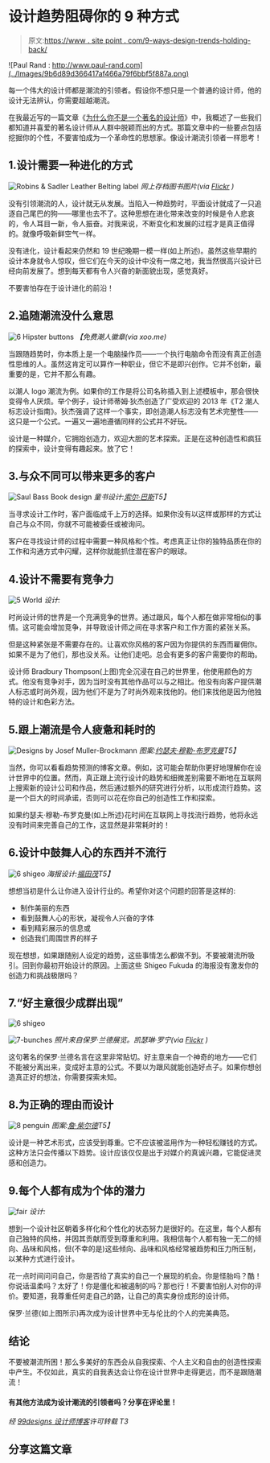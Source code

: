 # 设计趋势阻碍你的 9 种方式

> 原文:[https://www . site point . com/9-ways-design-trends-holding-back/](https://www.sitepoint.com/9-ways-design-trends-holding-back/)

![Paul Rand : http://www.paul-rand.com](../Images/9b6d89d366417af466a79f6bbf5f887a.png)

每一个伟大的设计师都是潮流的引领者。假设你不想只是一个普通的设计师，他的设计无法辨认，你需要超越潮流。

在我最近写的一篇文章《[为什么你不是一个著名的设计师](https://99designs.com/designer-blog/2015/01/27/not-famous-graphic-designer/)》中，我概述了一些我们都知道并喜爱的著名设计师从人群中脱颖而出的方式。那篇文章中的一些要点包括挖掘你的个性，不要害怕成为一个革命性的思想家。像设计潮流引领者一样思考！

## 1.设计需要一种进化的方式

![Robins & Sadler Leather Belting  label](../Images/c81deee3b72758e3789ecfc7f1b2c3aa.png)
*网上存档图书图片(via [Flickr](http://www.flickr.com) )*

没有引领潮流的人，设计就无从发展。当陷入一种趋势时，平面设计就成了一只追逐自己尾巴的狗——哪里也去不了。这种思想在进化带来改变的时候是令人悲哀的，令人耳目一新，令人振奋。对我来说，不断变化和发展的过程才是真正值得的。就像呼吸新鲜空气一样。

没有进化，设计看起来仍然和 19 世纪晚期一模一样(如上所述)。虽然这些早期的设计本身就令人惊叹，但它们在今天的设计中没有一席之地，我当然很高兴设计已经向前发展了。想到每天都有令人兴奋的新面貌出现，感觉真好。

不要害怕存在于设计进化的前沿！

## 2.追随潮流没什么意思

![6 Hipster buttons](../Images/ef4ee0480b5f27e3f416a99b535bb5c7.png)
*【免费潮人徽章(via xoo.me)*

当跟随趋势时，你本质上是一个电脑操作员——一个执行电脑命令而没有真正创造性思维的人。虽然这肯定可以算作一种职业，但它不是即兴创作。它并不创新，最重要的是，它并不那么有趣。

以潮人 logo 潮流为例。如果你的工作是将公司名称插入到上述模板中，那会很快变得令人厌烦。举个例子，设计师蒂姆·狄杰创造了广受欢迎的 2013 年《T2 潮人标志设计指南》。狄杰强调了这样一个事实，即创造潮人标志没有艺术完整性——这只是一个公式。一遍又一遍地遵循同样的公式并不好玩。

设计是一种媒介，它拥抱创造力，欢迎大胆的艺术探索。正是在这种创造性和疯狂的探索中，设计变得有趣起来。放了它！

## 3.与众不同可以带来更多的客户

![Saul Bass Book design](../Images/307462a67d57362da9d251602cf17ce1.png)
*童书设计:[索尔·巴斯](https://en.wikipedia.org/wiki/Saul_Bass)T5】*

当寻求设计工作时，客户面临成千上万的选择。如果你没有以这样或那样的方式让自己与众不同，你就不可能被委任或被询问。

客户在寻找设计师的过程中需要一种风格和个性。考虑真正让你的独特品质在你的工作和沟通方式中闪耀，这样你就能抓住潜在客户的眼球。

## 4.设计不需要有竞争力

![5 World](../Images/590576d5499b795d1e4a62a58a284c93.png)
*设计:*

时尚设计师的世界是一个充满竞争的世界。通过跟风，每个人都在做非常相似的事情。这可能会增加竞争，并导致设计师之间在寻求客户和工作方面的紧张关系。

但是这种紧张是不需要存在的。让喜欢你风格的客户因为你提供的东西而雇佣你。如果不是为了他们，那也没关系。让他们走吧。总会有更多的客户需要你的帮助。

设计师 Bradbury Thompson(上图)完全沉浸在自己的世界里，他使用颜色的方式。他没有竞争对手，因为当时没有其他作品可以与之相比。他没有向客户提供潮人标志或时尚外观，因为他们不是为了时尚外观来找他的。他们来找他是因为他独特的设计和色彩方法。

## 5.跟上潮流是令人疲惫和耗时的

![Designs by Josef Muller-Brockmann](../Images/81dba8cb0c02db6a272f1daf9eddd0be.png)
*图案:[约瑟夫·穆勒-布罗克曼](https://en.wikipedia.org/wiki/Josef_M%C3%BCller-Brockmann)T5】*

当然，你可以看看趋势预测的博客文章。例如，这可能会帮助你更好地理解你在设计世界中的位置。然而，真正跟上流行设计的趋势和细微差别需要不断地在互联网上搜索新的设计公司和作品，然后通过额外的研究进行分析，以形成流行趋势。这是一个巨大的时间承诺，否则可以花在你自己的创造性工作和探索。

如果约瑟夫·穆勒-布罗克曼(如上所述)花时间在互联网上寻找流行趋势，他将永远没有时间来完善自己的工作，这显然是非常耗时的！

## 6.设计中鼓舞人心的东西并不流行

![6 shigeo](../Images/29808966a7b2eef6492cdde4bc4423a7.png)
*海报设计:[福田茂](https://en.wikipedia.org/wiki/Shigeo_Fukuda)T5】*

想想当初是什么让你进入设计行业的。希望你对这个问题的回答是这样的:

*   制作美丽的东西
*   看到鼓舞人心的形状，凝视令人兴奋的字体
*   看到精彩展示的信息或
*   创造我们周围世界的样子

现在想想，如果跟随别人设定的趋势，这些事情怎么都做不到。不要被潮流所吸引。回到你最初开始设计的原因。上面这些 Shigeo Fukuda 的海报没有激发你的创造力和挑战极限吗？

## 7.“好主意很少成群出现”

![6 shigeo](../Images/29808966a7b2eef6492cdde4bc4423a7.png)

![7-bunches](../Images/08c2df93d9bd560d38d375793ea9393d.png)
*照片来自保罗·兰德展览。凯瑟琳·罗宁(via [Flickr](http://www.flickr.com) )*

这句著名的保罗·兰德名言在这里非常贴切。好主意来自一个神奇的地方——它们不能被分离出来，变成好主意的公式。不要以为跟风就能创造好点子。如果你想创造真正好的想法，你需要探索未知。

## 8.为正确的理由而设计

![8 penguin](../Images/6f640f4a4e1fe3109be9eb56e6e6b6d1.png)
*图案:[詹·柴尔德](https://en.wikipedia.org/wiki/Jan_Tschichold)T5】*

设计是一种艺术形式，应该受到尊重。它不应该被滥用作为一种轻松赚钱的方式。这种方法只会传播以下趋势。设计应该仅仅是出于对媒介的真诚兴趣，它能促进灵感和创造力。

## 9.每个人都有成为个体的潜力

![fair](../Images/7c11a621fd921cabb93fe244937dd19c.png)
*设计:*

想到一个设计社区朝着多样化和个性化的状态努力是很好的。在这里，每个人都有自己独特的风格，并因其贡献而受到尊重和利用。我相信每个人都有独一无二的倾向、品味和风格，但(不幸的是)这些倾向、品味和风格经常被趋势和压力所压制，以某种方式进行设计。

花一点时间问问自己，你是否给了真实的自己一个展现的机会。你是怪胎吗？酷！你说话温柔吗？太好了！你是僵化和被遏制的吗？那也行！不要害怕别人对你的评价。要知道，我尊重任何走自己的路，让自己的真实身份成形的设计师。

保罗·兰德(如上图所示)再次成为设计世界中无与伦比的个人的完美典范。

## 结论

不要被潮流所困！那么多美好的东西会从自我探索、个人主义和自由的创造性探索中产生。不仅如此，真实的自我表达会让你在设计世界中走得更远，而不是跟随潮流！

#### 有其他方法成为设计潮流的引领者吗？分享在评论里！

*经 [99designs 设计师博客](http://99designs.com/designer-blog/)许可转载 T3*

## 分享这篇文章